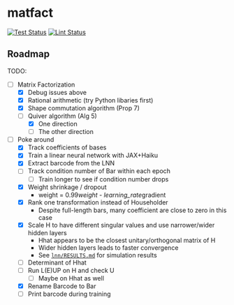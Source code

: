 # matfact
[![Test Status](https://github.com/nalzok/matfact/actions/workflows/pytest.yml/badge.svg)](https://github.com/nalzok/matfact/actions/workflows/pytest.yml)
[![Lint Status](https://github.com/nalzok/matfact/actions/workflows/black.yml/badge.svg)](https://github.com/nalzok/matfact/actions/workflows/black.yml)

## Roadmap

TODO:
+ [ ] Matrix Factorization
    + [X] Debug issues above
    + [X] Rational arithmetic (try Python libaries first)
    + [X] Shape commutation algorithm (Prop 7)
    + [ ] Quiver algorithm (Alg 5)
        + [X] One direction
        + [ ] The other direction
+ [ ] Poke around
    + [X] Track coefficients of bases
    + [X] Train a linear neural network with JAX+Haiku
    + [X] Extract barcode from the LNN
    + [ ] Track condition number of Bar within each epoch
        + [ ] Train longer to see if condition number drops
    + [X] Weight shrinkage / dropout
        + weight = 0.99*weight - learning_rate*gradient
    + [X] Rank one transformation instead of Householder
        + Despite full-length bars, many coefficient are close to zero in this case
    + [X] Scale H to have different singular values and use narrower/wider hidden layers
        + Hhat appears to be the closest unitary/orthogonal matrix of H
        + Wider hidden layers leads to faster convergence
        + See [`lnn/RESULTS.md`](https://github.com/nalzok/matfact/blob/main/lnn/RESULTS.md) for simulation results
    + [ ] Determinant of Hhat
    + [ ] Run L(E)UP on H and check U
        + [ ] Maybe on Hhat as well
    + [X] Rename Barcode to Bar
    + [ ] Print barcode during training

